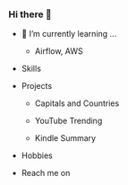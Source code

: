 ### Hi there 👋


- 🌱 I’m currently learning ...
  - Airflow, AWS

 

- Skills
- Projects
  - Capitals and Countries
 
  - YouTube Trending
 
  - Kindle Summary
 
- Hobbies
- Reach me on 

